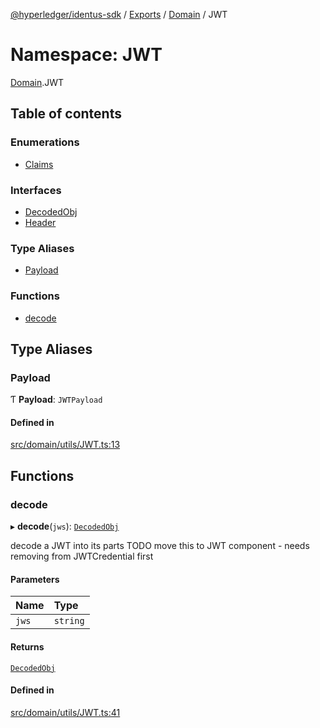 [@hyperledger/identus-sdk](../README.md) / [Exports](../modules.md) / [Domain](Domain.md) / JWT

# Namespace: JWT

[Domain](Domain.md).JWT

## Table of contents

### Enumerations

- [Claims](../enums/Domain.JWT.Claims.md)

### Interfaces

- [DecodedObj](../interfaces/Domain.JWT.DecodedObj.md)
- [Header](../interfaces/Domain.JWT.Header.md)

### Type Aliases

- [Payload](Domain.JWT.md#payload)

### Functions

- [decode](Domain.JWT.md#decode)

## Type Aliases

### Payload

Ƭ **Payload**: `JWTPayload`

#### Defined in

[src/domain/utils/JWT.ts:13](https://github.com/hyperledger-identus/sdk-ts/blob/ccc9c0ac7bbfa014ad60ef1b5e244665d7b8ffc1/src/domain/utils/JWT.ts#L13)

## Functions

### decode

▸ **decode**(`jws`): [`DecodedObj`](../interfaces/Domain.JWT.DecodedObj.md)

decode a JWT into its parts
TODO move this to JWT component - needs removing from JWTCredential first

#### Parameters

| Name | Type |
| :------ | :------ |
| `jws` | `string` |

#### Returns

[`DecodedObj`](../interfaces/Domain.JWT.DecodedObj.md)

#### Defined in

[src/domain/utils/JWT.ts:41](https://github.com/hyperledger-identus/sdk-ts/blob/ccc9c0ac7bbfa014ad60ef1b5e244665d7b8ffc1/src/domain/utils/JWT.ts#L41)
